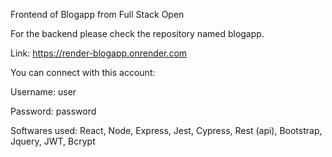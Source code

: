Frontend of Blogapp from Full Stack Open

For the backend please check the repository named blogapp.

Link: https://render-blogapp.onrender.com

You can connect with this account: 

Username: user 

Password: password

Softwares used: React, Node, Express, Jest, Cypress, Rest (api), Bootstrap, Jquery, JWT, Bcrypt